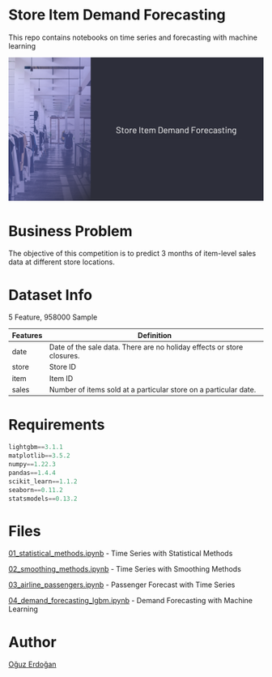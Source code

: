 # Store Item Demand Forecasting

This repo contains notebooks on time series and forecasting with machine learning

![Untitled](images/forecasting.png)

# Business Problem

The objective of this competition is to predict 3 months of item-level sales data at different store locations.

# Dataset Info

5 Feature, 958000 Sample

| Features | Definition |
| --- | --- |
| date | Date of the sale data. There are no holiday effects or store closures. |
| store | Store ID |
| item | Item ID |
| sales | Number of items sold at a particular store on a particular date. |

# Requirements

```python
lightgbm==3.1.1
matplotlib==3.5.2
numpy==1.22.3
pandas==1.4.4
scikit_learn==1.1.2
seaborn==0.11.2
statsmodels==0.13.2
```

# **Files**

[01_statistical_methods.ipynb](https://github.com/oguzerdo/time-series-approaches/blob/main/01_statistical_methods.ipynb) - Time Series with Statistical Methods 

[02_smoothing_methods.ipynb](https://github.com/oguzerdo/time-series-approaches/blob/main/02_smoothing_methods.ipynb) - Time Series with Smoothing Methods

[03_airline_passengers.ipynb](https://github.com/oguzerdo/time-series-approaches/blob/main/03_airline_passengers.ipynb) - Passenger Forecast with Time Series

[04_demand_forecasting_lgbm.ipynb](https://github.com/oguzerdo/time-series-approaches/blob/main/04_demand_forecasting_lgbm.ipynb) - Demand Forecasting with Machine Learning

# Author

[Oğuz Erdoğan](http://www.oguzerdogan.com)
